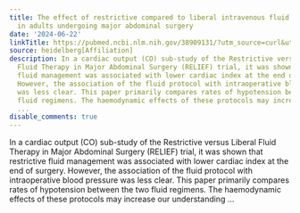 ```yaml
---
title: The effect of restrictive compared to liberal intravenous fluid volume on hypotension
  in adults undergoing major abdominal surgery
date: '2024-06-22'
linkTitle: https://pubmed.ncbi.nlm.nih.gov/38909131/?utm_source=curl&utm_medium=rss&utm_campaign=pubmed-2&utm_content=1FakS-2QOkCT8HsMOQP1bCRQ4YzyumYOmxmF0moLsQ3dFB1E9V&fc=20220326224207&ff=20240623182734&v=2.18.0.post9+e462414
source: heidelberg[Affiliation]
description: In a cardiac output (CO) sub-study of the Restrictive versus Liberal
  Fluid Therapy in Major Abdominal Surgery (RELIEF) trial, it was shown that restrictive
  fluid management was associated with lower cardiac index at the end of surgery.
  However, the association of the fluid protocol with intraoperative blood pressure
  was less clear. This paper primarily compares rates of hypotension between the two
  fluid regimens. The haemodynamic effects of these protocols may increase our understanding
  ...
disable_comments: true
---
```

In a cardiac output (CO) sub-study of the Restrictive versus Liberal Fluid Therapy in Major Abdominal Surgery (RELIEF) trial, it was shown that restrictive fluid management was associated with lower cardiac index at the end of surgery. However, the association of the fluid protocol with intraoperative blood pressure was less clear. This paper primarily compares rates of hypotension between the two fluid regimens. The haemodynamic effects of these protocols may increase our understanding ...